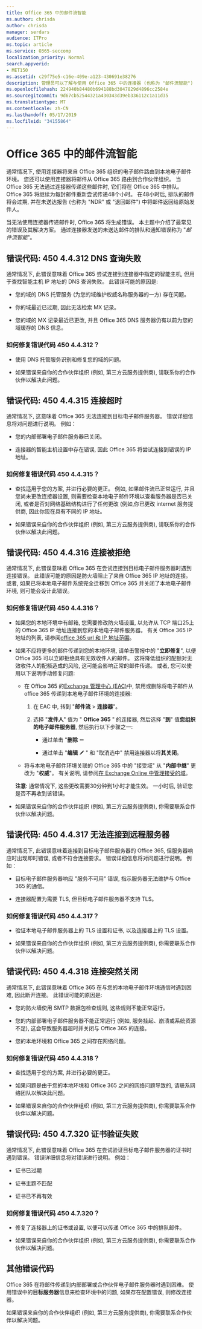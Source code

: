 ```yaml
---
title: Office 365 中的邮件流智能
ms.author: chrisda
author: chrisda
manager: serdars
audience: ITPro
ms.topic: article
ms.service: O365-seccomp
localization_priority: Normal
search.appverid:
- MET150
ms.assetid: c29f75e5-c16e-409e-a123-430691e38276
description: 管理员可以了解与使用 Office 365 中的连接器 (也称为 "邮件流智能") 关联的邮件传递的错误代码。
ms.openlocfilehash: 224940b84480b694188bd3047829d4896cc2584e
ms.sourcegitcommit: 9d67cb52544321a430343d39eb336112c1a11d35
ms.translationtype: MT
ms.contentlocale: zh-CN
ms.lasthandoff: 05/17/2019
ms.locfileid: "34155864"
---
```

# <a name="mail-flow-intelligence-in-office-365"></a>Office 365 中的邮件流智能

通常情况下, 使用连接器将来自 Office 365 组织的电子邮件路由到本地电子邮件环境。 您还可以使用连接器将邮件从 Office 365 路由到合作伙伴组织。 当 Office 365 无法通过连接器传递这些邮件时, 它们将在 Office 365 中排队。 Office 365 将继续为每封邮件重新尝试传递48个小时。 在48小时后, 排队的邮件将会过期, 并在未送达报告 (也称为 "NDR" 或 "退回邮件") 中将邮件返回给原始发件人。

当无法使用连接器传递邮件时, Office 365 将生成错误。 本主题中介绍了最常见的错误及其解决方案。 通过连接器发送的未送达邮件的排队和通知错误称为 "_邮件流智能_"。

## <a name="error-code-450-44312-dns-query-failed"></a>错误代码: 450 4.4.312 DNS 查询失败

通常情况下, 此错误意味着 Office 365 尝试连接到连接器中指定的智能主机, 但用于查找智能主机 IP 地址的 DNS 查询失败。 此错误可能的原因是:

- 您的域的 DNS 托管服务 (为您的域维护权威名称服务器的一方) 存在问题。

- 你的域最近已过期, 因此无法检索 MX 记录。

- 您的域的 MX 记录最近已更改, 并且 Office 365 DNS 服务器仍有以前为您的域缓存的 DNS 信息。

### <a name="how-do-i-fix-error-code-450-44312"></a>如何修复错误代码 450 4.4.312？

- 使用 DNS 托管服务识别和修复您的域的问题。

- 如果错误来自你的合作伙伴组织 (例如, 第三方云服务提供商), 请联系你的合作伙伴以解决此问题。

## <a name="error-code-450-44315-connection-timed-out"></a>错误代码: 450 4.4.315 连接超时

通常情况下, 这意味着 Office 365 无法连接到目标电子邮件服务器。 错误详细信息将对问题进行说明。 例如：

- 您的内部部署电子邮件服务器已关闭。

- 连接器的智能主机设置中存在错误, 因此 Office 365 将尝试连接到错误的 IP 地址。

### <a name="how-do-i-fix-error-code-450-44315"></a>如何修复错误代码 450 4.4.315？

- 查找适用于您的方案, 并进行必要的更正。 例如, 如果邮件流已正常运行, 并且您尚未更改连接器设置, 则需要检查本地电子邮件环境以查看服务器是否已关闭, 或者是否对网络基础结构进行了任何更改 (例如,你已更改 internet 服务提供商, 因此你现在具有不同的 IP 地址。

- 如果错误来自你的合作伙伴组织 (例如, 第三方云服务提供商), 请联系你的合作伙伴以解决此问题。

## <a name="error-code-450-44316-connection-refused"></a>错误代码: 450 4.4.316 连接被拒绝

通常情况下, 此错误意味着 Office 365 在尝试连接到目标电子邮件服务器时遇到连接错误。 此错误可能的原因是防火墙阻止了来自 Office 365 IP 地址的连接。 或者, 如果已将本地电子邮件系统完全迁移到 Office 365 并关闭了本地电子邮件环境, 则可能会设计此错误。

### <a name="how-do-i-fix-error-code-450-44316"></a>如何修复错误代码 450 4.4.316？

- 如果您的本地环境中有邮箱, 您需要修改防火墙设置, 以允许从 TCP 端口25上的 Office 365 IP 地址连接到您的本地电子邮件服务器。 有关 Office 365 IP 地址的列表, 请参阅[office 365 url 和 IP 地址范围](https://support.office.com/article/8548a211-3fe7-47cb-abb1-355ea5aa88a2.aspx)。

- 如果不应将更多的邮件传递到您的本地环境, 请单击警报中的 "**立即修复**", 以便 Office 365 可以立即拒绝具有无效收件人的邮件。 这将降低组织的配额对无效收件人的配额造成的风险, 这可能会影响正常的邮件传递。 或者, 您可以使用以下说明手动修复问题:

  - 在 Office 365 的[Exchange 管理中心 (EAC)](https://docs.microsoft.com/Exchange/exchange-admin-center)中, 禁用或删除将电子邮件从 office 365 传递到本地电子邮件环境的连接器:

    1. 在 EAC 中, 转到 "**邮件流** \> **连接器**"。

    2. 选择 "**发件人**" 值为 " **Office 365** " 的连接器, 然后选择 "**到**" 值**您组织的电子邮件服务器**, 然后执行以下步骤之一:

       - 通过单击 "**删除** ![删除" 图标删除连接器](media/adf01106-cc79-475c-8673-065371c1897b.gif)

       - 通过单击 "**编辑** ![编辑图标](media/ebd260e4-3556-4fb0-b0bb-cc489773042c.gif) " 和 "取消选中" 禁用连接器以将**其关闭**。

  - 将与本地电子邮件环境关联的 Office 365 中的 "接受域" 从 "**内部中继**" 更改为 "**权威**"。 有关说明, 请参阅[在 Exchange Online 中管理接受的域](https://go.microsoft.com/fwlink/p/?linkid=785428)。

  **注意**: 通常情况下, 这些更改需要30分钟到1小时才能生效。 一小时后, 验证您是否不再收到该错误。

- 如果错误来自你的合作伙伴组织 (例如, 第三方云服务提供商), 你需要联系合作伙伴以解决问题。

## <a name="error-code-450-44317-cannot-connect-to-remote-server"></a>错误代码: 450 4.4.317 无法连接到远程服务器

通常情况下, 此错误意味着连接到目标电子邮件服务器的 Office 365, 但服务器响应时出现即时错误, 或者不符合连接要求。 错误详细信息将对问题进行说明。 例如：

- 目标电子邮件服务器响应 "服务不可用" 错误, 指示服务器无法维护与 Office 365 的通信。

- 连接器配置为需要 TLS, 但目标电子邮件服务器不支持 TLS。

### <a name="how-do-i-fix-error-code-450-44317"></a>如何修复错误代码 450 4.4.317？

- 验证本地电子邮件服务器上的 TLS 设置和证书, 以及连接器上的 TLS 设置。

- 如果错误来自你的合作伙伴组织 (例如, 第三方云服务提供商), 你需要联系合作伙伴以解决问题。

## <a name="error-code-450-44318-connection-was-closed-abruptly"></a>错误代码: 450 4.4.318 连接突然关闭

通常情况下, 此错误意味着 Office 365 在与您的本地电子邮件环境通信时遇到困难, 因此断开连接。 此错误可能的原因是:

- 您的防火墙使用 SMTP 数据包检查规则, 这些规则不能正常运行。

- 您的内部部署电子邮件服务器不能正常运行 (例如, 服务挂起、崩溃或系统资源不足), 这会导致服务器超时并关闭与 Office 365 的连接。

- 您的本地环境和 Office 365 之间存在网络问题。

### <a name="how-do-i-fix-error-code-450-44318"></a>如何修复错误代码 450 4.4.318？

- 查找适用于您的方案, 并进行必要的更正。

- 如果问题是由于您的本地环境和 Office 365 之间的网络问题导致的, 请联系网络团队以解决此问题。

- 如果错误来自你的合作伙伴组织 (例如, 第三方云服务提供商), 你需要联系合作伙伴以解决问题。

## <a name="error-code-450-47320-certificate-validation-failed"></a>错误代码: 450 4.7.320 证书验证失败

通常情况下, 此错误意味着 Office 365 在尝试验证目标电子邮件服务器的证书时遇到错误。 错误详细信息将对错误进行说明。 例如：

- 证书已过期

- 证书主题不匹配

- 证书已不再有效

### <a name="how-do-i-fix-error-code-450-47320"></a>如何修复错误代码 450 4.7.320？

- 修复了连接器上的证书或设置, 以便可以传递 Office 365 中的排队邮件。

- 如果错误来自你的合作伙伴组织 (例如, 第三方云服务提供商), 你需要联系合作伙伴以解决问题。

## <a name="other-error-codes"></a>其他错误代码

Office 365 在将邮件传递到内部部署或合作伙伴电子邮件服务器时遇到困难。 使用错误中的**目标服务器**信息来检查环境中的问题, 如果存在配置错误, 则修改连接器。 

如果错误来自你的合作伙伴组织 (例如, 第三方云服务提供商), 你需要联系合作伙伴以解决问题。
